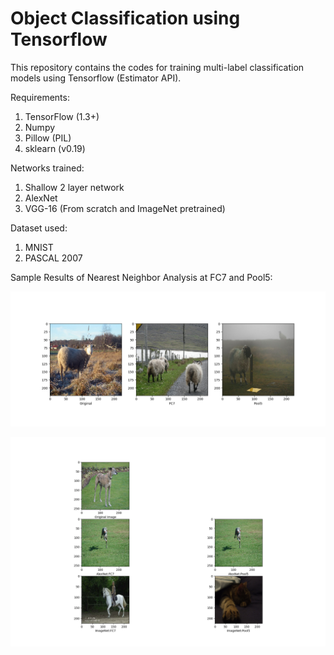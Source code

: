 # Object Classification using Tensorflow

This repository contains the codes for training multi-label classification models using Tensorflow (Estimator API).

Requirements:

1. TensorFlow (1.3+)
2. Numpy
3. Pillow (PIL)
4. sklearn (v0.19)

Networks trained:

1. Shallow 2 layer network
2. AlexNet
3. VGG-16 (From scratch and ImageNet pretrained)

Dataset used:

1. MNIST
2. PASCAL 2007

Sample Results of Nearest Neighbor Analysis at FC7 and Pool5:

![nn](results/000627_NN.png)

![nn2](results/001232_NN.png)



